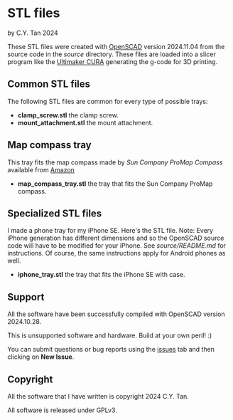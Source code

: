 # STL files

by C.Y. Tan 2024

These STL files were created with
[OpenSCAD](https://openscad.org/downloads.html) version 2024.11.04
from the source code in the _source_ directory. These files are loaded
into a slicer program like the [Ultimaker
CURA](https://ultimaker.com/software/ultimaker-cura/) generating the
g-code for 3D printing.

## Common STL files

The following STL files are common for every type of possible trays:

* **clamp_screw.stl** the clamp screw.
* **mount_attachment.stl** the mount attachment.

## Map compass tray

This tray fits the map compass made by _Sun Company ProMap Compass_
    available from [Amazon](https://www.amazon.com/Sun-Company-ProMap-Compass-Orienteering/dp/B0BSB7CK6H/ref=sr_1_1?crid=ZWZMW4UPDAT9&dib=eyJ2IjoiMSJ9.PTZqovFsVuQk3P45Le2lTuAsgPY44nySoG10m8s-QUuoT1wN7dO-BFimQgfy31KC_YmA8sLe666aclBQXb9lEbcNqpF3awJ3ZINpGZ0XESWjY2NOR7VNBA1JpDoWsMifdDZDIUJLesX8HBHJGt1RxLk3mVy5rUpbl2KBz1uPtOPo6wgXmPjslWVs-K_GiZJGgon0kJY_P5RN482iRCkKOnEb71ZqvgoTGo_J1YwDRO4qFGxL4XH927XOVDhtrkYt692_lA3Ms2lrfuJUiz-jFO6ViczCguzPnb_2_r6vVZA.qHjP3ISotJTO9xLwJP26toHr-h7VLB3HC0Cjn3-bgD4&dib_tag=se&keywords=Sun+Company+ProMap+Compass&qid=1731036913&sprefix=sun+company+promap+compass%2Caps%2C430&sr=8-1)
	
* **map_compass_tray.stl** the tray that fits the Sun Company
  ProMap compass.

## Specialized STL files

I made a phone tray for my iPhone SE. Here's the STL file. Note:
  Every iPhone generation has different dimensions and
  so the OpenSCAD source code will have to be modified for your
  iPhone. See _source/README.md_ for instructions. Of course, the same
  instructions apply for Android phones as well.
  
* **iphone_tray.stl** the tray that fits the iPhone SE with case. 


## Support

All the software have been successfully compiled with OpenSCAD version
2024.10.28.

This is unsupported software and hardware. Build at your own peril! :)

You can submit questions or bug reports using the
[issues](https://github.com/cytan299/Mach2GTO_compass/issues) tab 
and then clicking on **New Issue**.

## Copyright

All the software that I have written is copyright 2024 C.Y. Tan.

All software is released under GPLv3.
  
  
  
  







